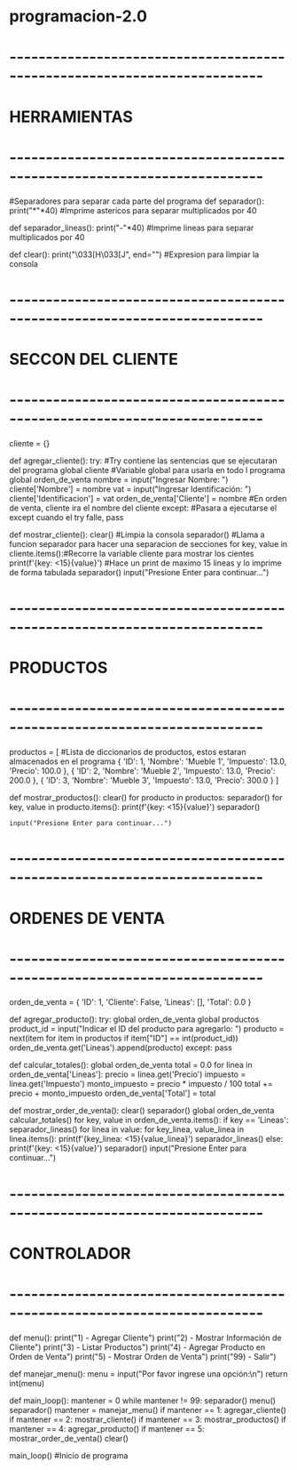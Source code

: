 # programacion-2.0
# -------------------------------------------------------------------------
# HERRAMIENTAS
# -------------------------------------------------------------------------

#Separadores para separar cada parte del programa 
def separador():
    print("*"*40) #Imprime astericos para separar multiplicados por 40

def separador_lineas():
    print("-"*40) #Imprime lineas para separar multiplicados por 40

def clear():
    print("\033[H\033[J", end="") #Expresion para limpiar la consola

# -------------------------------------------------------------------------
# SECCON DEL CLIENTE
# -------------------------------------------------------------------------

cliente = {}

def agregar_cliente():
    try: #Try contiene las sentencias que se ejecutaran del programa
        global cliente #Variable global para usarla en todo l programa
        global orden_de_venta
        nombre = input("Ingresar Nombre: ")
        cliente['Nombre'] = nombre
        vat = input("Ingresar Identificación: ")
        cliente['Identificacion'] = vat
        orden_de_venta['Cliente'] = nombre #En orden de venta, cliente ira el nombre del cliente
    except: #Pasara a ejecutarse el except cuando el try falle, 
        pass

def mostrar_cliente():
    clear() #Limpia la consola
    separador() #Llama a funcion separador para hacer una separacion de secciones
    for key, value in cliente.items():#Recorre la variable cliente para mostrar los cientes
        print(f'{key: <15}{value}') #Hace un print de maximo 15 lineas y lo imprime de forma tabulada
    separador()
    input("Presione Enter para continuar...")

# -------------------------------------------------------------------------
# PRODUCTOS
# -------------------------------------------------------------------------

productos = [ #Lista de diccionarios de productos, estos estaran almacenados en el programa
    {
        'ID': 1,
        'Nombre': 'Mueble 1',
        'Impuesto': 13.0,
        'Precio': 100.0
    },
    {
        'ID': 2,
        'Nombre': 'Mueble 2',
        'Impuesto': 13.0,
        'Precio': 200.0
    },
    {
        'ID': 3,
        'Nombre': 'Mueble 3',
        'Impuesto': 13.0,
        'Precio': 300.0
    }
]

def mostrar_productos():
    clear()
    for producto in productos:
        separador()
        for key, value in producto.items():
            print(f'{key: <15}{value}')
        separador()

    input("Presione Enter para continuar...")

# -------------------------------------------------------------------------
# ORDENES DE VENTA
# -------------------------------------------------------------------------

orden_de_venta = {
    'ID': 1,
    'Cliente': False,
    'Lineas': [],
    'Total': 0.0
}

def agregar_producto():
    try:
        global orden_de_venta
        global productos
        product_id = input("Indicar el ID del producto para agregarlo: ") 
        producto = next(item for item in productos if item["ID"] == int(product_id))
        orden_de_venta.get('Lineas').append(producto)
    except:
        pass

def calcular_totales():
    global orden_de_venta
    total = 0.0
    for linea in orden_de_venta['Lineas']:
        precio = linea.get('Precio')
        impuesto = linea.get('Impuesto')
        monto_impuesto = precio * impuesto / 100
        total += precio + monto_impuesto
    orden_de_venta['Total'] = total

def mostrar_order_de_venta():
    clear()
    separador()
    global orden_de_venta
    calcular_totales()
    for key, value in orden_de_venta.items():
        if key == 'Lineas':
            separador_lineas()
            for linea in value:
                for key_linea, value_linea in linea.items():
                    print(f'{key_linea: <15}{value_linea}')
                separador_lineas()
        else:
            print(f'{key: <15}{value}')
    separador()
    input("Presione Enter para continuar...")

# -------------------------------------------------------------------------
# CONTROLADOR
# -------------------------------------------------------------------------

def menu():
    print("1) - Agregar Cliente")
    print("2) - Mostrar Información de Cliente")
    print("3) - Listar Productos")
    print("4) - Agregar Producto en Orden de Venta")
    print("5) - Mostrar Orden de Venta")
    print("99) - Salir")

def manejar_menu():
    menu = input("Por favor ingrese una opción:\n")
    return int(menu)

def main_loop():
    mantener = 0
    while mantener != 99:
        separador()
        menu()
        separador()
        mantener = manejar_menu()
        if mantener == 1:
            agregar_cliente()
        if mantener == 2:
            mostrar_cliente()
        if mantener == 3:
            mostrar_productos()
        if mantener == 4:
            agregar_producto()
        if mantener == 5:
            mostrar_order_de_venta()
        clear()

main_loop() #Inicio de programa
